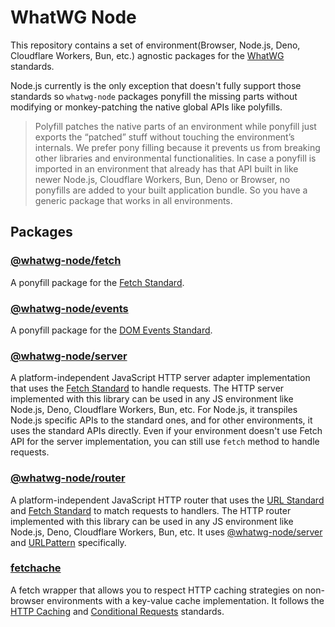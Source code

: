 # WhatWG Node

This repository contains a set of environment(Browser, Node.js, Deno, Cloudflare Workers, Bun, etc.) agnostic packages for the [WhatWG](https://whatwg.org) standards.

Node.js currently is the only exception that doesn't fully support those standards so `whatwg-node` packages ponyfill the missing parts without modifying or monkey-patching the native global APIs like polyfills.

> Polyfill patches the native parts of an environment while ponyfill just exports the “patched” stuff without touching the environment’s internals. We prefer pony filling because it prevents us from breaking other libraries and environmental functionalities. In case a ponyfill is imported in an environment that already has that API built in like newer Node.js, Cloudflare Workers, Bun, Deno or Browser, no ponyfills are added to your built application bundle. So you have a generic package that works in all environments.

## Packages

### [@whatwg-node/fetch](./packages/fetch)

A ponyfill package for the [Fetch Standard](https://fetch.spec.whatwg.org/). 

### [@whatwg-node/events](./packages/events)

A ponyfill package for the [DOM Events Standard](https://dom.spec.whatwg.org/#events).

### [@whatwg-node/server](./packages/server)

A platform-independent JavaScript HTTP server adapter implementation that uses the [Fetch Standard](https://fetch.spec.whatwg.org/) to handle requests. The HTTP server implemented with this library can be used in any JS environment like Node.js, Deno, Cloudflare Workers, Bun, etc.
For Node.js, it transpiles Node.js specific APIs to the standard ones, and for other environments, it uses the standard APIs directly. Even if your environment doesn't use Fetch API for the server implementation, you can still use `fetch` method to handle requests.

### [@whatwg-node/router](./packages/router)

A platform-independent JavaScript HTTP router that uses the [URL Standard](https://url.spec.whatwg.org/) and [Fetch Standard](https://fetch.spec.whatwg.org/) to match requests to handlers. The HTTP router implemented with this library can be used in any JS environment like Node.js, Deno, Cloudflare Workers, Bun, etc.
It uses [@whatwg-node/server](./packages/server) and [URLPattern](https://developer.mozilla.org/en-US/docs/Web/API/URLPattern) specifically.

### [fetchache](./packages/fetchache)

A fetch wrapper that allows you to respect HTTP caching strategies on non-browser environments with a key-value cache implementation. It follows the [HTTP Caching](https://tools.ietf.org/html/rfc7234) and [Conditional Requests](https://tools.ietf.org/html/rfc7232) standards.



